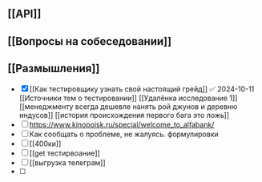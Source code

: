 ## [[API]]
## [[Вопросы на собеседовании]]
## [[Размышления]]



- [x] [[Как тестировщику узнать свой настоящий грейд]] ✅ 2024-10-11
[[Источники тем о тестировании]]
[[Удалёнка исследование 1]]
[[менеджменту всегда дешевле нанять рой джунов и деревню индусов]]
[[история происхождения первого бага это ложь]]
- [ ] https://www.kinopoisk.ru/special/welcome_to_alfabank/
- [ ] Как сообщать о проблеме, не жалуясь. формулировки
- [ ] [[400ки]]
- [ ] [[get тестирвоание]]
- [ ] [[выгрузка телеграм]]
- [ ] 


